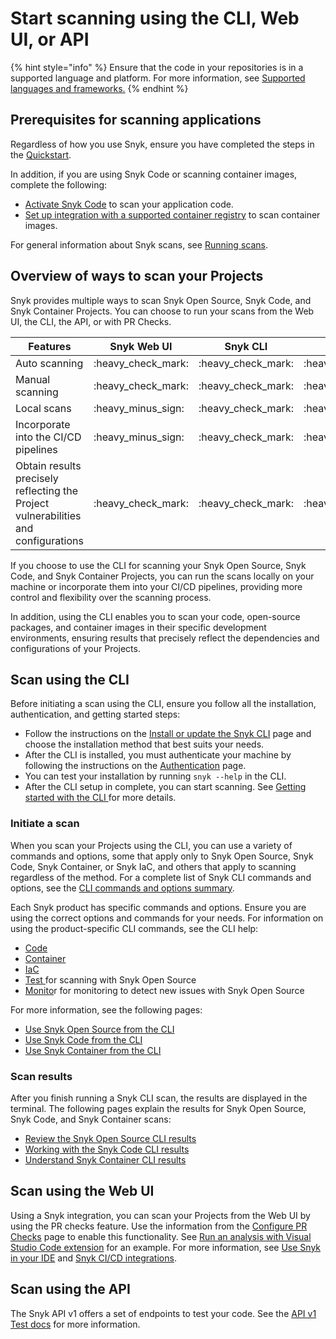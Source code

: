 # Start scanning using the CLI, Web UI, or API

{% hint style="info" %}
Ensure that the code in your repositories is in a supported language and platform. For more information, see [Supported languages and frameworks.](https://docs.snyk.io/scan-applications/supported-languages-and-frameworks/supported-languages-frameworks-and-feature-availability-overview)
{% endhint %}

## Prerequisites for scanning applications

Regardless of how you use Snyk, ensure you have completed the steps in the [Quickstart](../getting-started/quickstart/).&#x20;

In addition, if you are using Snyk Code or scanning container images, complete the following:

* [Activate Snyk Code](start-scanning-using-the-cli-web-ui-or-api/scan-code/activate-snyk-code-using-the-web-ui.md) to scan your application code.
* [Set up integration with a supported container registry](../getting-started/quickstart/set-up-an-integration.md) to scan container images.

For general information about Snyk scans, see [Running scans](../getting-started/running-scans/).&#x20;

## Overview of ways to scan your Projects

Snyk provides multiple ways to scan Snyk Open Source, Snyk Code, and Snyk Container Projects. You can choose to run your scans from the Web UI, the CLI, the API, or with PR Checks.

| Features                                                                           | Snyk Web UI          | Snyk CLI             | Snyk API             | PR Checks            |
| ---------------------------------------------------------------------------------- | -------------------- | -------------------- | -------------------- | -------------------- |
| Auto scanning                                                                      | :heavy\_check\_mark: | :heavy\_check\_mark: | :heavy\_check\_mark: | :heavy\_check\_mark: |
| Manual scanning                                                                    | :heavy\_check\_mark: | :heavy\_check\_mark: | :heavy\_check\_mark: | :heavy\_minus\_sign: |
| Local scans                                                                        | :heavy\_minus\_sign: | :heavy\_check\_mark: | :heavy\_minus\_sign: | :heavy\_minus\_sign: |
| Incorporate into the CI/CD pipelines                                               | :heavy\_minus\_sign: | :heavy\_check\_mark: | :heavy\_minus\_sign: | :heavy\_minus\_sign: |
| Obtain results precisely reflecting the Project vulnerabilities and configurations | :heavy\_check\_mark: | :heavy\_check\_mark: | :heavy\_check\_mark: | :heavy\_check\_mark: |

If you choose to use the CLI for scanning your Snyk Open Source, Snyk Code, and Snyk Container Projects, you can run the scans locally on your machine or incorporate them into your CI/CD pipelines, providing more control and flexibility over the scanning process.&#x20;

In addition, using the CLI enables you to scan your code, open-source packages, and container images in their specific development environments, ensuring results that precisely reflect the dependencies and configurations of your Projects.

## Scan using the CLI

Before initiating a scan using the CLI, ensure you follow all the installation, authentication, and getting started steps:

* Follow the instructions on the [Install or update the Snyk CLI](../snyk-cli/install-or-update-the-snyk-cli/) page and choose the installation method that best suits your needs.&#x20;
* After the CLI is installed, you must authenticate your machine by following the instructions on the [Authentication](../snyk-cli/authenticate-the-cli-with-your-account.md) page.
* You can test your installation by running `snyk --help` in the CLI.&#x20;
* After the CLI setup in complete, you can start scanning. See [Getting started with the CLI ](../snyk-cli/getting-started-with-the-snyk-cli.md)for more details.

### Initiate a scan

When you scan your Projects using the CLI, you can use a variety of commands and options, some that apply only to Snyk Open Source, Snyk Code, Snyk Container, or Snyk IaC, and others that apply to scanning regardless of the method. For a complete list of Snyk CLI commands and options, see the [CLI commands and options summary](../snyk-cli/cli-commands-and-options-summary.md).

Each Snyk product has specific commands and options. Ensure you are using the correct options and commands for your needs. For information on using the product-specific CLI commands, see the CLI help:

* [Code](../snyk-cli/commands/code.md)
* [Container](../snyk-cli/commands/container.md)
* [IaC](../snyk-cli/commands/iac.md)
* [Test ](../snyk-cli/commands/test.md)for scanning with Snyk Open Source
* [Monito](../snyk-cli/commands/monitor.md)r for monitoring to detect new issues with Snyk Open Source

For more information, see the following pages:

* [Use Snyk Open Source from the CLI](../snyk-cli/scan-and-maintain-projects-using-the-cli/use-snyk-open-source-from-the-cli/)
* [Use Snyk Code from the CLI](../snyk-cli/scan-and-maintain-projects-using-the-cli/using-snyk-code-from-the-cli/)
* [Use Snyk Container from the CLI](../snyk-cli/scan-and-maintain-projects-using-the-cli/use-snyk-container-from-the-cli/)

### Scan results

After you finish running a Snyk CLI scan, the results are displayed in the terminal. The following pages explain the results for Snyk Open Source, Snyk Code, and Snyk Container scans:

* [Review the Snyk Open Source CLI results](../snyk-cli/scan-and-maintain-projects-using-the-cli/use-snyk-open-source-from-the-cli/review-the-snyk-open-source-cli-results.md)
* [Working with the Snyk Code CLI results](../snyk-cli/scan-and-maintain-projects-using-the-cli/using-snyk-code-from-the-cli/working-with-the-snyk-code-cli-results.md)
* [Understand Snyk Container CLI results](../snyk-cli/scan-and-maintain-projects-using-the-cli/use-snyk-container-from-the-cli/understanding-snyk-container-cli-results.md)

## Scan using the Web UI

Using a Snyk integration, you can scan your Projects from the Web UI by using the PR checks feature. Use the information from the [Configure PR Checks](run-pr-checks/configure-pr-checks.md) page to enable this functionality. See [Run an analysis with Visual Studio Code extension](../integrations/ide-tools/visual-studio-code-extension/run-an-analysis-with-visual-studio-code-extension.md) for an example. For more information, see [Use Snyk in your IDE](../integrations/ide-tools/) and [Snyk CI/CD integrations](../integrations/snyk-ci-cd-integrations/).

## Scan using the API

The Snyk API v1 offers a set of endpoints to test your code. See the [API v1 Test docs](https://snyk.docs.apiary.io/#reference/test) for more information.







